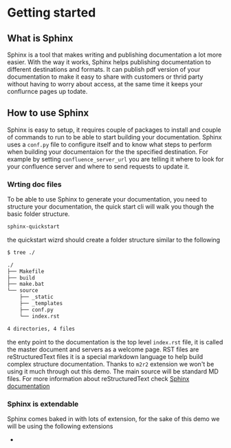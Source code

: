 # Getting started

## What is Sphinx

Sphinx is a tool that makes writing and publishing documentation a lot more easier.
With the way it works, Sphinx helps publishing documentation to different destinations and formats.
It can publish pdf version of your documentation to make it easy to share with customers or thrid party
without having to worry about access, at the same time it keeps your conflurnce pages up todate.

## How to use Sphinx

Sphinx is easy to setup, it requires couple of packages to install and couple of commands to run to be able to start building your documentation.
Sphinx uses a `conf.py` file to configure itself and to know what steps to perform when building your documentaion for the the specified destination.
For example by setting `confluence_server_url` you are telling it where to look for your confluence server and where to send requests to update it.

### Wrting doc files

To be able to use Sphinx to generate your documentation, you need to structure your documentation, the quick start cli will walk you though the basic folder structure.

```bash
sphinx-quickstart

```

the quickstart wizrd should create a folder structure similar to the following

```bash
$ tree ./

./
├── Makefile
├── build
├── make.bat
└── source
    ├── _static
    ├── _templates
    ├── conf.py
    └── index.rst

4 directories, 4 files
```

the enty point to the documentation is the top level `index.rst` file, it is called the master document and servers as a welcome page.
RST files are reStructuredText files it is a special markdown language to help build complex structure documentation. Thanks to `m2r2` extension we won't be using it much through out this demo. The main source will be standard MD files. For more information about reStructuredText check [Sphinx documentation](https://www.sphinx-doc.org/en/master/glossary.html#term-reStructuredText)

### Sphinx is extendable

Sphinx comes baked in with lots of extension, for the sake of this demo we will be using the following extensions

*
